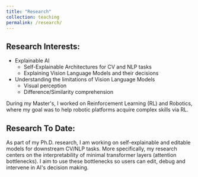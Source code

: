 ```yaml
---
title: "Research"
collection: teaching
permalink: /research/
---
```


## Research Interests: 

* Explainable AI
  + Self-Explainable Architectures for CV and NLP tasks
  + Explaining Vision Language Models and their decisions
* Understanding the limitations of Vision Language Models
  + Visual perception
  + Difference/Similarity comprehension
 
During my Master's, I worked on Reinforcement Learning (RL) and Robotics, where my goal was to help robotic platforms acquire complex skills via RL.


## Research To Date:

As part of my Ph.D. research, I am working on self-explainable and editable models for downstream CV/NLP tasks. More specifically, my research centers on the interpretability of minimal transformer layers (attention bottlenecks). I aim to use these bottlenecks so users can edit, debug and intervene in AI's decision making.

<!-- ## Proposed  Research

In the era of Transformers, renowned for their efficacy in vision and language tasks, the challenge of explainability becomes very important. These models, while powerful, often operate as black boxes, hindering comprehension by human users. Recognizing this, I propose integrating self-explainable models to demystify the inner workings of transformers. To this end, I aim to incorporate an attention bottleneck module within transformers. This proposed bottleneck enhances the explainability of these models and facilitates their editability, thus fostering greater transparency and usability. -->



